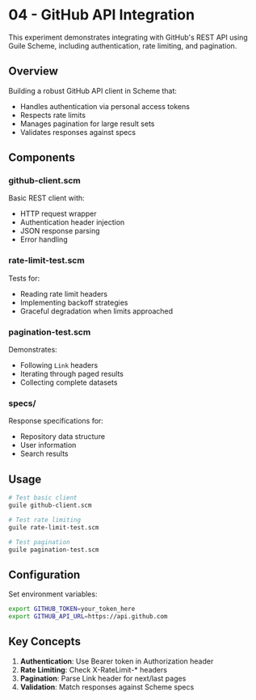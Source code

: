 # 04 - GitHub API Integration

This experiment demonstrates integrating with GitHub's REST API using Guile Scheme, including authentication, rate limiting, and pagination.

## Overview

Building a robust GitHub API client in Scheme that:
- Handles authentication via personal access tokens
- Respects rate limits
- Manages pagination for large result sets
- Validates responses against specs

## Components

### github-client.scm
Basic REST client with:
- HTTP request wrapper
- Authentication header injection
- JSON response parsing
- Error handling

### rate-limit-test.scm
Tests for:
- Reading rate limit headers
- Implementing backoff strategies
- Graceful degradation when limits approached

### pagination-test.scm
Demonstrates:
- Following `Link` headers
- Iterating through paged results
- Collecting complete datasets

### specs/
Response specifications for:
- Repository data structure
- User information
- Search results

## Usage

```bash
# Test basic client
guile github-client.scm

# Test rate limiting
guile rate-limit-test.scm

# Test pagination
guile pagination-test.scm
```

## Configuration

Set environment variables:
```bash
export GITHUB_TOKEN=your_token_here
export GITHUB_API_URL=https://api.github.com
```

## Key Concepts

1. **Authentication**: Use Bearer token in Authorization header
2. **Rate Limiting**: Check X-RateLimit-* headers
3. **Pagination**: Parse Link header for next/last pages
4. **Validation**: Match responses against Scheme specs